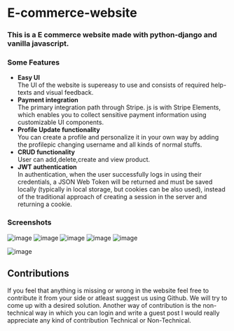 # E-commerce-website

### This is a E commerce website made with python-django and vanilla javascript.

### Some Features
* **Easy UI** </br>
The UI of the website is supereasy to use and consists of required help-texts and visual feedback.
* **Payment integration**</br>
The primary integration path through Stripe. js is with Stripe Elements, which enables you to collect sensitive payment information using customizable UI components. 
* **Profile Update functionality**</br>
You can create a profile and personalize it in your own way by adding the profilepic changing username and all kinds of normal stuffs.
* **CRUD functionality**</br>
User can add,delete,create and view product.
* **JWT authentication**</br>
In authentication, when the user successfully logs in using their credentials, a JSON Web Token will be returned and must be saved locally (typically in local storage, but cookies can be also used), instead of the traditional approach of creating a session in the server and returning a cookie.


### Screenshots
![image](https://drive.google.com/uc?export=view&id=1WpStIfbqh1zydJBllha3ru7t93JiQR3w)
![image](https://drive.google.com/uc?export=view&id=10_IDYX6d0xuU4HErCKfMP4yJQwQXyhqN)
![image](https://drive.google.com/uc?export=view&id=1qy4Dgh-2uIjM7thijq6PAgcQQGn1Lv4I)
![image](https://drive.google.com/uc?export=view&id=1DD_zY7CRRvkyYmGjPZ0y4snjrey-na52)
![image](https://drive.google.com/uc?export=view&id=15C8khzjx13zCLC2q2IWX1A82X7KidnHW)


![image](https://drive.google.com/uc?export=view&id=1_fusuY6Gr7OQae5fY21bXhYDeyswwf9y)

## Contributions
If you feel that anything is missing or wrong in the website feel free to contribute it from your side or atleast suggest us using Github. We will try to come up with a desired solution. Another way of contribution is the non-technical way in which you can login and write a guest post I would really appreciate any kind of contribution Technical or Non-Technical.
